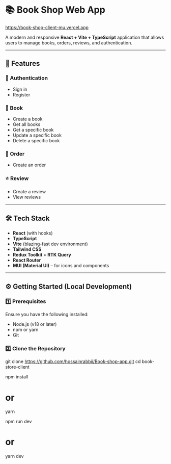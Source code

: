 # 📚 Book Shop Web App
https://book-shop-client-mu.vercel.app

A modern and responsive **React + Vite + TypeScript** application that allows users to manage books, orders, reviews, and authentication.

---

## 🚀 Features

### 🔐 Authentication
- Sign in
- Register

### 📘 Book
- Create a book
- Get all books
- Get a specific book
- Update a specific book
- Delete a specific book

### 🛒 Order
- Create an order

### ⭐ Review
- Create a review
- View reviews


---

## 🛠️ Tech Stack

- **React** (with hooks)
- **TypeScript**
- **Vite** (blazing-fast dev environment)
- **Tailwind CSS**
- **Redux Toolkit + RTK Query**
- **React Router**
- **MUI (Material UI)** – for icons and components

---

## ⚙️ Getting Started (Local Development)

### 1️⃣ Prerequisites

Ensure you have the following installed:

- Node.js (v18 or later)
- npm or yarn
- Git

### 2️⃣ Clone the Repository

git clone https://github.com/hossainrabbii/Book-shop-app.git
cd book-store-client

npm install
# or
yarn

npm run dev
# or
yarn dev